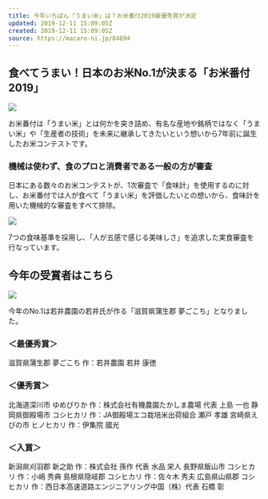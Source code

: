 ```yaml
---
title: 今年いちばん「うまい米」は？お米番付2019最優秀賞が決定
updated: 2019-12-11 15:09:05Z
created: 2019-12-11 15:09:05Z
source: https://macaro-ni.jp/84694
---
```


## 食べてうまい！日本のお米No.1が決まる「お米番付2019」

![](https://cdn.macaro-ni.jp/image/summary/84/84694/c7015db0d4b739f39e13767c5dbb7736.png?p=medium)

お米番付は「うまい米」とは何かを突き詰め、有名な産地や銘柄ではなく「うまい米」や「生産者の技術」を未来に継承してきたいという想いから7年前に誕生したお米コンテストです。

### 機械は使わず、食のプロと消費者である一般の方が審査

日本にある数々のお米コンテストが、1次審査で「食味計」を使用するのに対し、お米番付では人が食べて「うまい米」を評価したいとの想いから、食味計を用いた機械的な審査をすべて排除。

![](https://cdn.macaro-ni.jp/image/summary/84/84694/bca3f75987fc77897da26a4f0bf5a32f.jpg?p=medium)

7つの食味基準を採用し、「人が五感で感じる美味しさ」を追求した実食審査を行なっています。

## 今年の受賞者はこちら

![](https://cdn.macaro-ni.jp/image/summary/84/84694/5df6a8ac104e8ac7cbb8cb1a023d30a7.jpg?p=medium)

今年のNo.1は若井農園の若井氏が作る「滋賀県蒲生郡 夢ごこち」となりました。

### ＜最優秀賞＞

滋賀県蒲生郡 夢ごこち 作：若井農園 若井 康徳

### ＜優秀賞＞

北海道深川市 ゆめぴりか 作：株式会社有機農園たかしま農場 代表 上島 一也
静岡県御殿場市 コシヒカリ 作：JA御殿場エコ栽培米出荷組合 瀬戸 孝雄
宮崎県えびの市 ヒノヒカリ 作：伊集院 國光

### ＜入賞＞

新潟県刈羽郡 新之助 作：株式会社 孫作 代表 水品 栄人
長野県飯山市 コシヒカリ 作：小嶋 秀典
島根県隠岐郡 コシヒカリ 作：佐々木 秀夫
広島県山県郡 コシヒカリ 作：西日本高速道路エンジニアリング中国（株）代表 石橋 彰